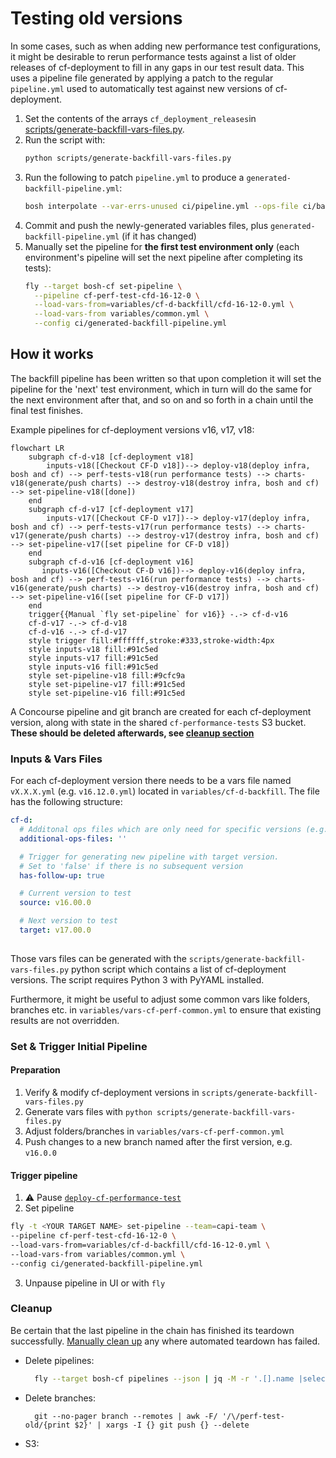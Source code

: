 # Testing old versions

In some cases, such as when adding new performance test configurations, it might be desirable to rerun performance tests against a list of older releases of cf-deployment to fill in any gaps in our test result data. This uses a pipeline file generated by applying a patch to the regular `pipeline.yml` used to automatically test against new versions of cf-deployment.

1. Set the contents of the arrays `cf_deployment_releases`in [scripts/generate-backfill-vars-files.py](../scripts/generate-backfill-vars-files.py). 
1. Run the script with:
      ```bash
      python scripts/generate-backfill-vars-files.py
      ```
1. Run the following to patch `pipeline.yml` to produce a `generated-backfill-pipeline.yml`:
      ```bash
      bosh interpolate --var-errs-unused ci/pipeline.yml --ops-file ci/backfill-patch.yml > ci/generated-backfill-pipeline.yml
      ```
1. Commit and push the newly-generated variables files, plus `generated-backfill-pipeline.yml` (if it has changed)
1. Manually set the pipeline for **the first test environment only** (each environment's pipeline will set the next pipeline after completing its tests):
      ```bash
      fly --target bosh-cf set-pipeline \
        --pipeline cf-perf-test-cfd-16-12-0 \
        --load-vars-from=variables/cf-d-backfill/cfd-16-12-0.yml \
        --load-vars-from variables/common.yml \
        --config ci/generated-backfill-pipeline.yml
      ```

## How it works

The backfill pipeline has been written so that upon completion it will set the pipeline for the 'next' test environment, which in turn will do the same for the next environment after that, and so on and so forth in a chain until the final test finishes.

Example pipelines for cf-deployment versions v16, v17, v18: 

```mermaid
flowchart LR
    subgraph cf-d-v18 [cf-deployment v18]
        inputs-v18([Checkout CF-D v18])--> deploy-v18(deploy infra, bosh and cf) --> perf-tests-v18(run performance tests) --> charts-v18(generate/push charts) --> destroy-v18(destroy infra, bosh and cf) --> set-pipeline-v18([done])
    end
    subgraph cf-d-v17 [cf-deployment v17]
        inputs-v17([Checkout CF-D v17])--> deploy-v17(deploy infra, bosh and cf) --> perf-tests-v17(run performance tests) --> charts-v17(generate/push charts) --> destroy-v17(destroy infra, bosh and cf) --> set-pipeline-v17([set pipeline for CF-D v18]) 
    end
    subgraph cf-d-v16 [cf-deployment v16]
       inputs-v16([Checkout CF-D v16])--> deploy-v16(deploy infra, bosh and cf) --> perf-tests-v16(run performance tests) --> charts-v16(generate/push charts) --> destroy-v16(destroy infra, bosh and cf) --> set-pipeline-v16([set pipeline for CF-D v17]) 
    end
    trigger{{Manual `fly set-pipeline` for v16}} -.-> cf-d-v16
    cf-d-v17 -.-> cf-d-v18
    cf-d-v16 -.-> cf-d-v17
    style trigger fill:#ffffff,stroke:#333,stroke-width:4px
    style inputs-v18 fill:#91c5ed
    style inputs-v17 fill:#91c5ed
    style inputs-v16 fill:#91c5ed
    style set-pipeline-v18 fill:#9cfc9a
    style set-pipeline-v17 fill:#91c5ed
    style set-pipeline-v16 fill:#91c5ed
```

A Concourse pipeline and git branch are created for each cf-deployment version, along with state in the shared `cf-performance-tests` S3 bucket. **These should be deleted afterwards, see [cleanup section](#cleanup)**


### Inputs & Vars Files

For each cf-deployment version there needs to be a vars file named `vX.X.X.yml` (e.g. `v16.12.0.yml`) located in `variables/cf-d-backfill`. The file has the following structure:
```YAML
cf-d:
  # Additonal ops files which are only need for specific versions (e.g. stemcells)
  additional-ops-files: ''

  # Trigger for generating new pipeline with target version.
  # Set to 'false' if there is no subsequent version
  has-follow-up: true

  # Current version to test
  source: v16.00.0

  # Next version to test
  target: v17.00.0
 
```
Those vars files can be generated with the `scripts/generate-backfill-vars-files.py` python script which contains a list of cf-deployment versions. The script requires Python 3 with PyYAML installed.

Furthermore, it might be useful to adjust some common vars like folders, branches etc. in `variables/vars-cf-perf-common.yml` to ensure that existing results are not overridden.

### Set & Trigger Initial Pipeline

#### Preparation
1) Verify & modify cf-deployment versions in `scripts/generate-backfill-vars-files.py`
2) Generate vars files with `python scripts/generate-backfill-vars-files.py`
3) Adjust folders/branches in `variables/vars-cf-perf-common.yml`
4) Push changes to a new branch named after the first version, e.g. `v16.0.0`

#### Trigger pipeline
1) :warning: Pause [`deploy-cf-performance-test`](https://bosh.ci.cloudfoundry.org/teams/cf-controlplane/pipelines/deploy-cf-performance-test)
2) Set pipeline
```bash
fly -t <YOUR TARGET NAME> set-pipeline --team=capi-team \                                                                                                                                                                                                      
--pipeline cf-perf-test-cfd-16-12-0 \
--load-vars-from=variables/cf-d-backfill/cfd-16-12-0.yml \
--load-vars-from variables/common.yml \
--config ci/generated-backfill-pipeline.yml
```
3) Unpause pipeline in UI or with `fly`


### Cleanup
Be certain that the last pipeline in the chain has finished its teardown successfully. [Manually clean up](./manual-setup.md#manual-destruction) any where automated teardown has failed.

- Delete pipelines:
  ```bash
    fly --target bosh-cf pipelines --json | jq -M -r '.[].name |select( startswith("perf-test-old"))' | xargs -n1 fly -t bosh-cf  destroy-pipeline --non-interactive --pipeline
  ```
- Delete branches:
  ```
    git --no-pager branch --remotes | awk -F/ '/\/perf-test-old/{print $2}' | xargs -I {} git push {} --delete
  ```
- S3:
  
